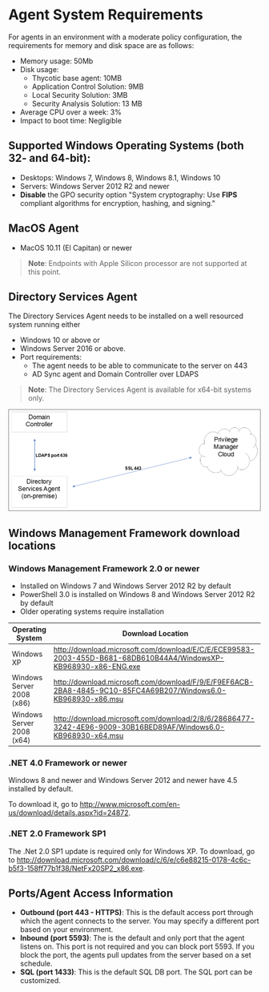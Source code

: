 [title]: # (System Requirements)
[tags]: # (agents)
[priority]: # (1601)
# Agent System Requirements

For agents in an environment with a moderate policy configuration, the requirements for memory and disk space are as follows:

* Memory usage: 50Mb
* Disk usage:
  * Thycotic base agent: 10MB
  * Application Control Solution: 9MB
  * Local Security Solution: 3MB
  * Security Analysis Solution: 13 MB
* Average CPU over a week: 3%
* Impact to boot time: Negligible

## Supported Windows Operating Systems (both 32- and 64-bit):

* Desktops: Windows 7, Windows 8, Windows 8.1, Windows 10
* Servers: Windows Server 2012 R2 and newer
* __Disable__ the GPO security option "System cryptography: Use __FIPS__ compliant algorithms for encryption, hashing, and signing."

## MacOS Agent

* MacOS 10.11 (El Capitan) or newer

>**Note**: Endpoints with Apple Silicon processor are not supported at this point.

## Directory Services Agent

The Directory Services Agent needs to be installed on a well resourced system running either

* Windows 10 or above or
* Windows Server 2016 or above.
* Port requirements:
  * The agent needs to be able to communicate to the server on 443
  * AD Sync agent and Domain Controller over LDAPS

>**Note**: The Directory Services Agent is available for x64-bit systems only.

![dsa](images/dsa/ad-sync.png "DSA Network Diagram")

## Windows Management Framework download locations

### Windows Management Framework 2.0 or newer

* Installed on Windows 7 and Windows Server 2012 R2 by default
* PowerShell 3.0 is installed on Windows 8 and Windows Server 2012 R2 by default
* Older operating systems require installation

| Operating System | Download Location |
| ----- | ----- |
| Windows XP | http://download.microsoft.com/download/E/C/E/ECE99583-2003-455D-B681-68DB610B44A4/WindowsXP-KB968930-x86-ENG.exe |
| Windows Server 2008 (x86) | http://download.microsoft.com/download/F/9/E/F9EF6ACB-2BA8-4845-9C10-85FC4A69B207/Windows6.0-KB968930-x86.msu |
Windows Server 2008 (x64) | http://download.microsoft.com/download/2/8/6/28686477-3242-4E96-9009-30B16BED89AF/Windows6.0-KB968930-x64.msu |

### .NET 4.0 Framework or newer

Windows 8 and newer and Windows Server 2012 and newer have 4.5 installed by default.

To download it, go to http://www.microsoft.com/en-us/download/details.aspx?id=24872.

### .NET 2.0 Framework SP1

The .Net 2.0 SP1 update is required only for Windows XP. To download, go to http://download.microsoft.com/download/c/6/e/c6e88215-0178-4c6c-b5f3-158ff77b1f38/NetFx20SP2_x86.exe.

## Ports/Agent Access Information

* __Outbound (port 443 - HTTPS)__: This is the default access port through which the agent connects to the server. You may specify a different port based on your environment.
* __Inbound (port 5593)__: The is the default and only port that the agent listens on. This port is not required and you can block port 5593. If you block the port, the agents pull updates from the server based on a set schedule.
* __SQL (port 1433)__: This is the default SQL DB port. The SQL port can be customized.
